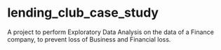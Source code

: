 # lending_club_case_study
A project to perform Exploratory Data Analysis on the data of a Finance company, to prevent loss of Business and Financial loss.
